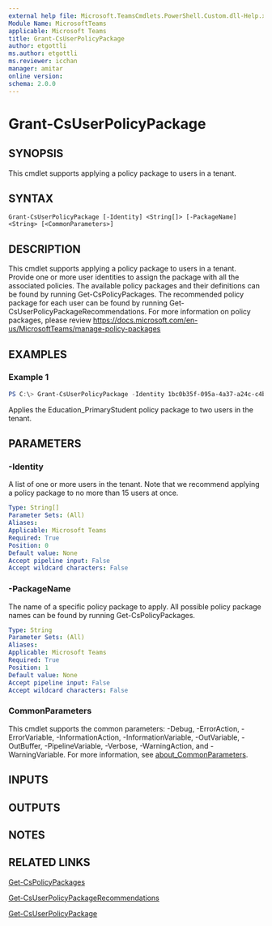 ```yaml
---
external help file: Microsoft.TeamsCmdlets.PowerShell.Custom.dll-Help.xml
Module Name: MicrosoftTeams
applicable: Microsoft Teams
title: Grant-CsUserPolicyPackage
author: etgottli
ms.author: etgottli
ms.reviewer: icchan
manager: amitar
online version:
schema: 2.0.0
---
```


# Grant-CsUserPolicyPackage

## SYNOPSIS

This cmdlet supports applying a policy package to users in a tenant.

## SYNTAX

```
Grant-CsUserPolicyPackage [-Identity] <String[]> [-PackageName] <String> [<CommonParameters>]
```

## DESCRIPTION

This cmdlet supports applying a policy package to users in a tenant. Provide one or more user identities to assign the package with all the associated policies. The available policy packages and their definitions can be found by running Get-CsPolicyPackages. The recommended policy package for each user can be found by running Get-CsUserPolicyPackageRecommendations.
For more information on policy packages, please review https://docs.microsoft.com/en-us/MicrosoftTeams/manage-policy-packages

## EXAMPLES

### Example 1
```powershell
PS C:\> Grant-CsUserPolicyPackage -Identity 1bc0b35f-095a-4a37-a24c-c4b6049816ab,johndoe@example.com -PackageName Education_PrimaryStudent
```

Applies the Education_PrimaryStudent policy package to two users in the tenant.

## PARAMETERS

### -Identity

A list of one or more users in the tenant. Note that we recommend applying a policy package to no more than 15 users at once.

```yaml
Type: String[]
Parameter Sets: (All)
Aliases:
Applicable: Microsoft Teams
Required: True
Position: 0
Default value: None
Accept pipeline input: False
Accept wildcard characters: False
```

### -PackageName

The name of a specific policy package to apply. All possible policy package names can be found by running Get-CsPolicyPackages.

```yaml
Type: String
Parameter Sets: (All)
Aliases:
Applicable: Microsoft Teams
Required: True
Position: 1
Default value: None
Accept pipeline input: False
Accept wildcard characters: False
```

### CommonParameters
This cmdlet supports the common parameters: -Debug, -ErrorAction, -ErrorVariable, -InformationAction, -InformationVariable, -OutVariable, -OutBuffer, -PipelineVariable, -Verbose, -WarningAction, and -WarningVariable. For more information, see [about_CommonParameters](http://go.microsoft.com/fwlink/?LinkID=113216).

## INPUTS

## OUTPUTS

## NOTES

## RELATED LINKS

[Get-CsPolicyPackages](Get-CsPolicyPackages.md)

[Get-CsUserPolicyPackageRecommendations](Get-CsUserPolicyPackageRecommendations.md)

[Get-CsUserPolicyPackage](Get-CsUserPolicyPackage.md)
